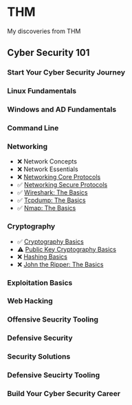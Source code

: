 # THM
My discoveries from THM


## Cyber Security 101
### Start Your Cyber Security Journey
### Linux Fundamentals
### Windows and AD Fundamentals
### Command Line
### Networking
- ❌ Network Concepts
- ❌ Network Essentials
- ❌ [Networking Core Protocols](Rooms/NetworkingCoreProtocols.md)
- ✅ [Networking Secure Protocols](Rooms/NetworkingSecureProtocols.md)
- ✅ [Wireshark: The Basics](Rooms/WiresharkTheBasics.md)
- ✅ [Tcpdump: The Basics](Rooms/TcpdumpTheBasics.md)
- ✅ [Nmap: The Basics](Rooms/NmapTheBasics.md)
### Cryptography
- ✅ [Cryptography Basics](Rooms/CryptographyBasics.md)
- ⚠️ [Public Key Cryptography Basics](Rooms/PublicKeyCryptographyBasics.md)
- ❌ [Hashing Basics](Rooms/HashingBasics.md)
- ❌ [John the Ripper: The Basics](Rooms/JohntheRipperTheBasics.md)
### Exploitation Basics
### Web Hacking
### Offensive Seucrity Tooling
### Defensive Security
### Security Solutions
### Defensive Seucirty Tooling
### Build Your Cyber Security Career
